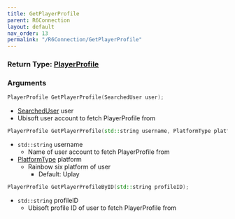 ```yaml
---
title: GetPlayerProfile
parent: R6Connection
layout: default
nav_order: 13
permalink: "/R6Connection/GetPlayerProfile"
---
```


### Return Type: [PlayerProfile](/Types/PlayerProfile)

### Arguments 
```cpp 
PlayerProfile GetPlayerProfile(SearchedUser user); 
```
* [SearchedUser](/Types/SearchedUser) user
 * Ubisoft user account to fetch PlayerProfile from
 
```cpp
PlayerProfile GetPlayerProfile(std::string username, PlatformType platform = PlatformType::Uplay);
```
* `std::string` username
	* Name of user account to fetch PlayerProfile from
* [PlatformType](/Types/PlatformType) platform
	* Rainbow six platform of user
		* Default: Uplay

```cpp
PlayerProfile GetPlayerProfileByID(std::string profileID);
```
* `std::string` profileID
	* Ubisoft profile ID of user to fetch PlayerProfile from